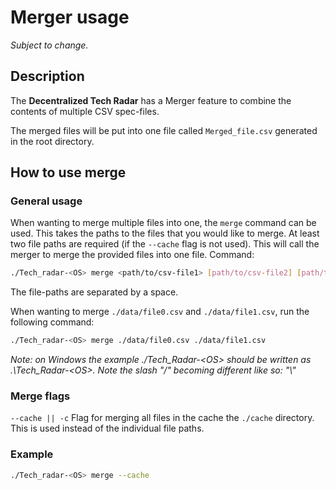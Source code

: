 # Merger usage

*Subject to change.*

## Description

The **Decentralized Tech Radar** has a Merger feature to combine the contents of multiple CSV spec-files.

The merged files will be put into one file called `Merged_file.csv` generated in the root directory.

## How to use merge

### General usage
When wanting to merge multiple files into one, the `merge` command can be used. This takes the paths to the files that you would like to merge. At least two file paths are required (if the `--cache` flag is not used). This will call the merger to merge the provided files into one file.
Command:
```bash
./Tech_radar-<OS> merge <path/to/csv-file1> [path/to/csv-file2] [path/to/csv-file3] ...
```
The file-paths are separated by a space.

When wanting to merge `./data/file0.csv` and `./data/file1.csv`, run the following command:
```bash
./Tech_radar-<OS> merge ./data/file0.csv ./data/file1.csv
```

*Note: on Windows the example ./Tech_Radar-\<OS\> should be written as .\Tech_Radar-\<OS\>. Note the slash "/" becoming different like so: "\\"*

### Merge flags
`--cache || -c` Flag for merging all files in the cache the `./cache` directory. This is used instead of the individual file paths.

### Example
```bash
./Tech_radar-<OS> merge --cache
```
